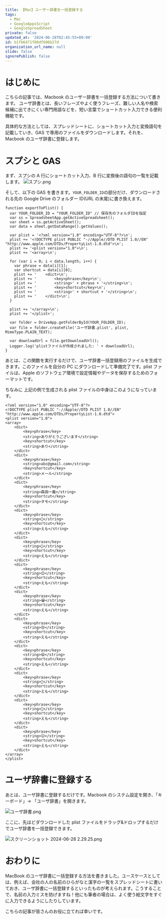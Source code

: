 ```yaml
---
title: 【Mac】ユーザー辞書を一括登録する
tags:
  - Mac
  - GoogleAppsScript
  - GoogleSpreadSheet
private: false
updated_at: '2024-06-28T02:45:55+09:00'
id: b1fb6471f80df606b27d
organization_url_name: null
slide: false
ignorePublish: false
---
```


# はじめに

こちらの記事では、Macbook のユーザー辞書を一括登録する方法について書きます。
ユーザ辞書とは、長いフレーズやよく使うフレーズ、難しい人名や検索候補に出てきにくい専門用語などを、短い言葉でショートカット入力できる便利機能です。

具体的な方法としては、スプレッドシートに、ショートカット入力と変換語句を記載していき、GAS で専用のファイルをダウンロードします。それを、Macbook のユーザ辞書に登録します。

# スプシと GAS

まず、スプシの A 行にショートカット入力、B 行に変換後の語句の一覧を記載します。
![スプシ.png](https://qiita-image-store.s3.ap-northeast-1.amazonaws.com/0/614347/65eefc82-091d-51c2-3a26-503cd89b7bf1.png)

そして、以下の GAS を書きます。`YOUR_FOLDER_ID`の部分だけ、ダウンロードされる先の Google Drive のフォルダー ID(URL の末尾)に書き換えます。

```js:GAS
function exportToPlist() {
  var YOUR_FOLDER_ID = "YOUR_FOLDER_ID" // 保存先のフォルダIDを指定
  var ss = SpreadsheetApp.getActiveSpreadsheet();
  var sheet = ss.getActiveSheet();
  var data = sheet.getDataRange().getValues();

  var plist = '<?xml version="1.0" encoding="UTF-8"?>\n';
  plist += '<!DOCTYPE plist PUBLIC "-//Apple//DTD PLIST 1.0//EN" "http://www.apple.com/DTDs/PropertyList-1.0.dtd">\n';
  plist += '<plist version="1.0">\n';
  plist += '<array>\n';

  for (var i = 0; i < data.length; i++) {
    var phrase = data[i][1];
    var shortcut = data[i][0];
    plist += '    <dict>\n';
    plist += '        <key>phrase</key>\n';
    plist += '        <string>' + phrase + '</string>\n';
    plist += '        <key>shortcut</key>\n';
    plist += '        <string>' + shortcut + '</string>\n';
    plist += '    </dict>\n';
  }

  plist += '</array>\n';
  plist += '</plist>';

  var folder = DriveApp.getFolderById(YOUR_FOLDER_ID);
  var file = folder.createFile('ユーザ辞書.plist', plist, MimeType.PLAIN_TEXT);

  var downloadUrl = file.getDownloadUrl();
  Logger.log('plistファイルが作成されました: ' + downloadUrl);
}
```

あとは、この関数を実行するだけで、ユーザ辞書一括登録用のファイルを生成できます。このファイルを自分の PC にダウンロードして準備完了です。plist ファイルは、Apple のソフトウェア環境で設定情報やデータを保存するためのフォーマットです。

ちなみに 上記の例で生成される plist ファイルの中身はこのようになっています。

```xml:ユーザ辞書.plist
<?xml version="1.0" encoding="UTF-8"?>
<!DOCTYPE plist PUBLIC "-//Apple//DTD PLIST 1.0//EN" "http://www.apple.com/DTDs/PropertyList-1.0.dtd">
<plist version="1.0">
<array>
    <dict>
        <key>phrase</key>
        <string>ありがとうございます</string>
        <key>shortcut</key>
        <string>あり</string>
    </dict>
    <dict>
        <key>phrase</key>
        <string>abc@gmail.com</string>
        <key>shortcut</key>
        <string>メール</string>
    </dict>
    <dict>
        <key>phrase</key>
        <string>森田一義</string>
        <key>shortcut</key>
        <string>タモ</string>
    </dict>
    <dict>
        <key>phrase</key>
        <string>👀</string>
        <key>shortcut</key>
        <string>えも</string>
    </dict>
    <dict>
        <key>phrase</key>
        <string>🙏</string>
        <key>shortcut</key>
        <string>えも</string>
    </dict>
    <dict>
        <key>phrase</key>
        <string>😊</string>
        <key>shortcut</key>
        <string>えも</string>
    </dict>
    <dict>
        <key>phrase</key>
        <string>😭</string>
        <key>shortcut</key>
        <string>えも</string>
    </dict>
    <dict>
        <key>phrase</key>
        <string>😢</string>
        <key>shortcut</key>
        <string>えも</string>
    </dict>
    <dict>
        <key>phrase</key>
        <string>😄</string>
        <key>shortcut</key>
        <string>えも</string>
    </dict>
    <dict>
        <key>phrase</key>
        <string>🤔</string>
        <key>shortcut</key>
        <string>えも</string>
    </dict>
    <dict>
        <key>phrase</key>
        <string>🧐</string>
        <key>shortcut</key>
        <string>えも</string>
    </dict>
    <dict>
        <key>phrase</key>
        <string>😖</string>
        <key>shortcut</key>
        <string>えも</string>
    </dict>
</array>
</plist>
```

# ユーザ辞書に登録する

あとは、ユーザ辞書に登録するだけです。Macbook のシステム設定を開き、「キーボード」→ 「ユーザ辞書」を開きます。

![ユーザ辞書.png](https://qiita-image-store.s3.ap-northeast-1.amazonaws.com/0/614347/271091da-3f61-630b-63df-5170efae6dfc.png)

ここに、先ほどダウンロードした plist ファイルをドラッグ&ドロップするだけでユーザ辞書を一括登録できます。

![スクリーンショット 2024-06-28 2.29.25.png](https://qiita-image-store.s3.ap-northeast-1.amazonaws.com/0/614347/4b23db21-1d7b-4941-9af4-f457052e7acf.png)

# おわりに

MacBook のユーザ辞書に一括登録する方法を書きました。ユースケースとしては、例えば、会社の人の名前のひらがなと漢字の一覧をスプレッドシートに書いておき、ユーザ辞書に一括登録するといったものが考えられます。こうすることで、名前の入力ミスを防げますね！他にも筆者の場合は、よく使う絵文字をすぐに入力できるようにしたりしています。

こちらの記事が皆さんのお役に立てれば幸いです。
